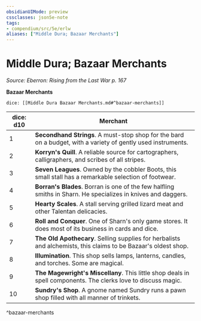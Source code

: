 ```yaml
---
obsidianUIMode: preview
cssclasses: json5e-note
tags:
- compendium/src/5e/erlw
aliases: ["Middle Dura; Bazaar Merchants"]
---
```

# Middle Dura; Bazaar Merchants
*Source: Eberron: Rising from the Last War p. 167* 

**Bazaar Merchants**

`dice: [[Middle Dura Bazaar Merchants.md#^bazaar-merchants]]`

| dice: d10 | Merchant |
|-----------|----------|
| 1 | **Secondhand Strings**. A must-stop shop for the bard on a budget, with a variety of gently used instruments. |
| 2 | **Korryn's Quill**. A reliable source for cartographers, calligraphers, and scribes of all stripes. |
| 3 | **Seven Leagues**. Owned by the cobbler Boots, this small stall has a remarkable selection of footwear. |
| 4 | **Borran's Blades**. Borran is one of the few halfling smiths in Sharn. He specializes in knives and daggers. |
| 5 | **Hearty Scales**. A stall serving grilled lizard meat and other Talentan delicacies. |
| 6 | **Roll and Conquer**. One of Sharn's only game stores. It does most of its business in cards and dice. |
| 7 | **The Old Apothecary**. Selling supplies for herbalists and alchemists, this claims to be Bazaar's oldest shop. |
| 8 | **Illumination**. This shop sells lamps, lanterns, candles, and torches. Some are magical. |
| 9 | **The Magewright's Miscellany**. This little shop deals in spell components. The clerks love to discuss magic. |
| 10 | **Sundry's Shop**. A gnome named Sundry runs a pawn shop filled with all manner of trinkets. |
^bazaar-merchants